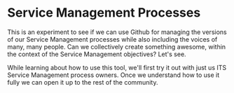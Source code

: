 Service Management Processes
============================

This is an experiment to see if we can use Github for managing the versions of our Service Management processes while also including the voices of many, many people. Can we collectively create something awesome, within the context of the Service Management objectives? Let's see.

While learning about how to use this tool, we'll first try it out with just us ITS Service Management process owners. Once we understand how to use it fully we can open it up to the rest of the community.
